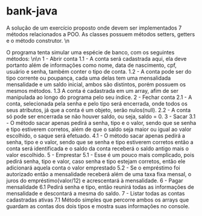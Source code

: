 # bank-java

A solução de um exercício proposto onde devem ser implementados 7 métodos relacionados a POO. As classes possuem métodos setters, getters e o método construtor. \n

O programa tenta simular uma espécie de banco, com os seguintes métodos: \n\n
  1 - Abrir conta
    1.1 - A conta será cadastrada aqui, ela deve portanto além de informações como nome, data de nascimento, cpf, usuário e senha, também conter o tipo de conta.
    1.2 - A conta pode ser do tipo corrente ou poupança, cada uma delas tem uma mensalidada mensalidade e um saldo inicial, ambos são distintos, porém possuem os mesmos métodos.
    1.3 A conta é cadastrada em um array, afim de ser manipulada ao longo do programa pelo seu índice.
  2 - Fechar conta
    2.1 - A conta, selecionada pela senha e pelo tipo será encerrada, onde todos os seus atributos, já que a conta é um objeto, serão nulos(null).
    2.2 - A conta só pode ser encerrada se não houver saldo, ou seja, saldo = 0.
  3 - Sacar
    3.1 - O método sacar apenas pedirá a senha, tipo e o valor, sendo que se senha e tipo estiverem corretos, além de que o saldo seja maior ou igual ao valor escolhido, o saque será efetuado.
    4.1 - O método sacar apenas pedirá a senha, tipo e o valor, sendo que se senha e tipo estiverem corretos então a conta será identificada e o saldo da conta receberá o saldo antigo mais o valor escolhido.
  5 - Emprestar
    5.1 - Esse é um pouco mais complicado, pois pedirá senha, tipo e valor, caso senha e tipo estejam corretos, então ele adicionará aquela conta o valor emprestado
    5.2 - Se o empréstimo foi autorizado então a mensalidade receberá além de uma taxa fixa mensal, o juros do empréstimo(valor/12) e acrescentará à mensalidade.
  6 - Pagar mensalidade
    6.1 Pedirá senha e tipo, então reunirá todas as informações de mensalidade e descontará a mesma do saldo.
  7 - Listar todas as contas cadastradas ativas
    7.1 Método simples que percorre ambos os arrays que guardam as contas dos dois tipos e mostra suas informações no console.
